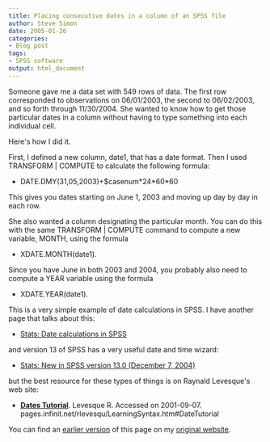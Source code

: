 ```yaml
---
title: Placing consecutive dates in a column of an SPSS file
author: Steve Simon
date: 2005-01-26
categories:
- Blog post
tags:
- SPSS software
output: html_document
---
```

Someone gave me a data set with 549 rows of data. The first row
corresponded to observations on 06/01/2003, the second to 06/02/2003,
and so forth through 11/30/2004. She wanted to know how to get those
particular dates in a column without having to type something into each
individual cell.

Here\'s how I did it.

First, I defined a new column, date1, that has a date format. Then I
used TRANSFORM \| COMPUTE to calculate the following formula:

-   DATE.DMY(31,05,2003)+\$casenum\*24\*60\*60

This gives you dates starting on June 1, 2003 and moving up day by day
in each row.

She also wanted a column designating the particular month. You can do
this with the same TRANSFORM \| COMPUTE command to compute a new
variable, MONTH, using the formula

-   XDATE.MONTH(date1).

Since you have June in both 2003 and 2004, you probably also need to
compute a YEAR variable using the formula

-   XDATE.YEAR(date1).

This is a very simple example of date calculations in SPSS. I have
another page that talks about this:

-   [Stats: Date calculations in SPSS](../data/dates.asp)

and version 13 of SPSS has a very useful date and time wizard:

-   [Stats: New in SPSS version 13.0 (December
    7, 2004)](http://www.childrensmercy.org/stats/weblog2004/SPSSversion13.asp)

but the best resource for these types of things is on Raynald
Levesque\'s web site:

-   **[Dates
    Tutorial](http://pages.infinit.net/rlevesqu/LearningSyntax.htm#DateTutorial%20%20)**.
    Levesque R. Accessed on 2001-09-07.
    pages.infinit.net/rlevesqu/LearningSyntax.htm\#DateTutorial

You can find an [earlier version](http://www.pmean.com/05/ConsecutiveDates.html) of this page on my [original website](http://www.pmean.com/original_site.html).
